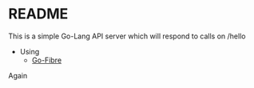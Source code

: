 # README #

This is a simple Go-Lang API server which will respond to calls on /hello

* Using
    * [Go-Fibre](https://gofiber.io/)



Again
